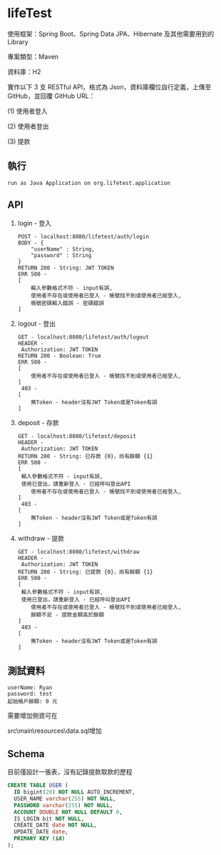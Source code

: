 # lifeTest
使用框架：Spring Boot、Spring Data JPA、Hibernate 及其他需要用到的 Library

專案類型：Maven

資料庫：H2

 

實作以下 3 支 RESTful API，格式為 Json，資料庫欄位自行定義，上傳至 GitHub，並回覆 GitHub URL：

(1) 使用者登入

(2) 使用者登出

(3) 提款



## 執行

```
run as Java Application on org.lifetest.application
```

## API

1. login - 登入

   ```
   POST - localhost:8080/lifetest/auth/login
   BODY - {
       "userName" : String,
       "password" : String
   }
   RETURN 200 - String: JWT TOKEN
   ERR 500 -
   [
       輸入參數格式不符 - input有誤,
       使用者不存在或使用者已登入 - 帳號找不到或使用者已經登入,
       帳號密碼輸入錯誤 - 密碼錯誤
   ]
   ```

2. logout - 登出

   ```
   GET - localhost:8080/lifetest/auth/logout
   HEADER - 
   	Authorization: JWT TOKEN
   RETURN 200 - Boolean: True
   ERR 500 -
   [
       使用者不存在或使用者已登入 - 帳號找不到或使用者已經登入,
   ]
   	403 -
   [
       無Token - header沒有JWT Token或是Token有誤
   ]	
   ```

3. deposit - 存款

   ```
   GET - localhost:8080/lifetest/deposit
   HEADER - 
   	Authorization: JWT TOKEN
   RETURN 200 - String: 已存款 {0}，尚有餘額 {1} 
   ERR 500 -
   [
   	輸入參數格式不符 - input有誤,
   	使用已登出，請重新登入 - 已經呼叫登出API
       使用者不存在或使用者已登入 - 帳號找不到或使用者已經登入,
   ]
   	403 -
   [
       無Token - header沒有JWT Token或是Token有誤
   ]	
   ```

4. withdraw - 提款

   ```
   GET - localhost:8080/lifetest/withdraw
   HEADER - 
   	Authorization: JWT TOKEN
   RETURN 200 - String: 已提款 {0}，尚有餘額 {1}
   ERR 500 -
   [
   	輸入參數格式不符 - input有誤,
   	使用已登出，請重新登入 - 已經呼叫登出API
       使用者不存在或使用者已登入 - 帳號找不到或使用者已經登入,
       餘額不足 - 提款金額高於餘額
   ]
   	403 -
   [
       無Token - header沒有JWT Token或是Token有誤
   ]	
   ```

## 測試資料

```
userName: Ryan
password: test
起始帳戶餘額: 0 元
```

需要增加側資可在

src\main\resources\data.sql增加

## Schema

目前僅設計一張表，沒有記錄提款取款的歷程

```sql
CREATE TABLE USER (
  ID bigint(20) NOT NULL AUTO_INCREMENT,
  USER_NAME varchar(255) NOT NULL,
  PASSWORD varchar(255) NOT NULL,
  ACCOUNT DOUBLE NOT NULL DEFAULT 0,
  IS_LOGIN bit NOT NULL,
  CREATE_DATE date NOT NULL,
  UPDATE_DATE date,
  PRIMARY KEY (id)
);
```


